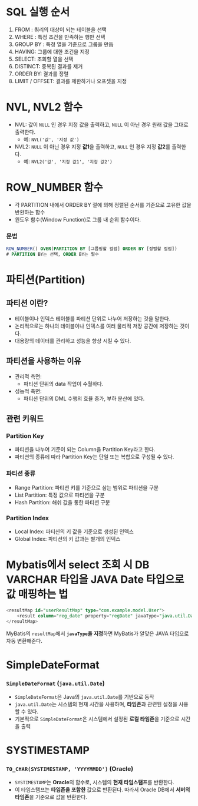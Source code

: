 # SQL 실행 순서
1. FROM : 쿼리의 대상이 되는 테이블을 선택
2. WHERE : 특정 조건을 만족하는 행만 선택
3. GROUP BY : 특정 열을 기준으로 그룹을 만듬
4. HAVING: 그룹에 대한 조건을 지정
5. SELECT: 조회할 열을 선택
6. DISTINCT: 중복된 결과를 제거
7. ORDER BY: 결과를 정렬
8. LIMIT / OFFSET: 결과를 제한하거나 오프셋을 지정

# NVL, NVL2 함수

- NVL: 값이 `NULL` 인 경우 지정 값을 출력하고, `NULL` 이 아닌 경우 원래 값을 그대로 출력한다.
  - 예: `NVL('값', '지정 값')`
- NVL2: `NULL` 이 아닌 경우 지정 **값1**을 출력하고, `NULL` 인 경우 지정 **값2**를 출력한다.
    - 예: `NVL2('값', '지정 값1', '지정 값2')`

# ROW_NUMBER 함수

- 각 PARTITION 내에서 ORDER BY 절에  의해 정렬된 순서를 기준으로 고유한 값을 반환하는 함수
- 윈도우 함수(Window Function)로 그룹 내 순위 함수이다.

### 문법

```sql
ROW_NUMBER() OVER(PARTITION BY [그룹핑할 컬럼] ORDER BY [정렬할 컬럼]) 
# PARTITION BY는 선택, ORDER BY는 필수
```

# 파티션(Partition)

## 파티션 이란?

- 테이블이나 인덱스 테이블를 파티션 단위로 나누어 저장하는 것을 말한다.
- 논리적으로는 하나의 테이블이나 인덱스를 여러 물리적 저장 공간에 저장하는 것이다.
- 대용량의 데이터를 관리하고 성능을 향상 시킬 수 있다.

## 파티션을 사용하는 이유

- 관리적 측면:
    - 파티션 단위의 data 작업이 수월하다.
- 성능적 측면:
    - 파티션 단위의 DML 수행의 효율 증가, 부하 분산에 있다.

## 관련 키워드

### Partition Key

- 파티션을 나누어 기준이 되는 Column을 Partition Key라고 한다.
- 파티션의 종류에 따라 Partition Key는 단일 또는 복합으로 구성될 수 있다.

### 파티션 종류

- Range Partition: 파티션 키를 기준으로 삼는 범위로 파티션을 구분
- List Partition:  특정 값으로 파티션을 구분
- Hash Partition: 해쉬 값을 통한 파티션 구분

### Partition Index

- Local Index: 파티션의 키 값을 기준으로 생성된 인덱스
- Global Index: 파티션의 키 값과는 별개의 인덱스

# Mybatis에서 select  조회 시 DB VARCHAR 타입을 JAVA  Date 타입으로 값 매핑하는 법

```sql
<resultMap id="userResultMap" type="com.example.model.User">
    <result column="reg_date" property="regDate" javaType="java.util.Date"/>
</resultMap>
```

MyBatis의 `resultMap`에서 **`javaType`을 지정**하면 MyBatis가 알맞은 JAVA 타입으로 자동 변환해준다.

# SimpleDateFormat

### **`SimpleDateFormat` (`java.util.Date`)**

- `SimpleDateFormat`은 Java의 `java.util.Date`를 기반으로 동작
- `java.util.Date`는 시스템의 현재 시간을 사용하며, **타임존**과 관련된 설정을 사용할 수 있다.
- 기본적으로 `SimpleDateFormat`은 시스템에서 설정된 **로컬 타임존**을 기준으로 시간을 출력

# SYSTIMESTAMP

### **`TO_CHAR(SYSTIMESTAMP, 'YYYYMMDD')` (Oracle)**

- `SYSTIMESTAMP`는 **Oracle**의 함수로, 시스템의 **현재 타임스탬프**를 반환한다.
- 이 타임스탬프는 **타임존을 포함한** 값으로 반환된다. 따라서 Oracle DB에서 **서버의 타임존**을 기준으로 값을 반환한다.
